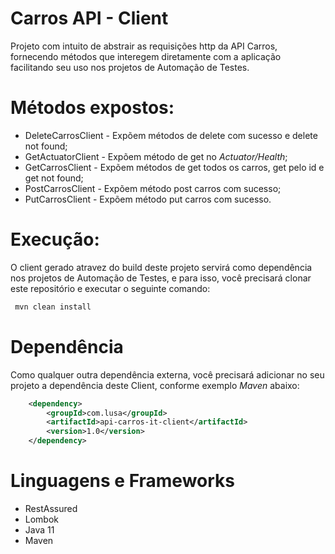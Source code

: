 # Carros API - Client

Projeto com intuito de abstrair as requisições http da API Carros, fornecendo métodos que interegem diretamente com a aplicação facilitando seu uso nos projetos de Automação de Testes.

# Métodos expostos:
* DeleteCarrosClient - Expõem métodos de delete com sucesso e delete not found;
* GetActuatorClient - Expõem método de get no _Actuator/Health_;
* GetCarrosClient - Expõem métodos de get todos os carros, get pelo id e get not found;
* PostCarrosClient - Expõem método post carros com sucesso;
* PutCarrosClient - Expõem método put carros com sucesso.

# Execução:
O client gerado atravez do build deste projeto servirá como dependência nos projetos de Automação de Testes, e para isso, você precisará clonar este repositório e executar o seguinte comando:

```java
 mvn clean install
```

# Dependência
Como qualquer outra dependência externa, você precisará adicionar no seu projeto a dependência deste Client, conforme exemplo _Maven_ abaixo:

```xml
    <dependency>
        <groupId>com.lusa</groupId>
        <artifactId>api-carros-it-client</artifactId>
        <version>1.0</version>
    </dependency>
```

# Linguagens e Frameworks
* RestAssured 
* Lombok
* Java 11
* Maven


